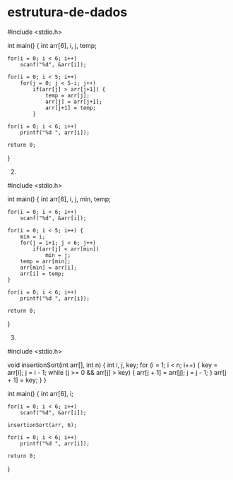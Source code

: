 # estrutura-de-dados

#include <stdio.h>

int main() {
    int arr[6], i, j, temp;
    
    for(i = 0; i < 6; i++)
        scanf("%d", &arr[i]);

    for(i = 0; i < 5; i++)
        for(j = 0; j < 5-i; j++)
            if(arr[j] > arr[j+1]) {
                temp = arr[j];
                arr[j] = arr[j+1];
                arr[j+1] = temp;
            }

    for(i = 0; i < 6; i++)
        printf("%d ", arr[i]);

    return 0;
}




2. 

#include <stdio.h>

int main() {
    int arr[6], i, j, min, temp;

    for(i = 0; i < 6; i++)
        scanf("%d", &arr[i]);

    for(i = 0; i < 5; i++) {
        min = i;
        for(j = i+1; j < 6; j++)
            if(arr[j] < arr[min])
                min = j;
        temp = arr[min];
        arr[min] = arr[i];
        arr[i] = temp;
    }

    for(i = 0; i < 6; i++)
        printf("%d ", arr[i]);

    return 0;
}




3.

#include <stdio.h>

void insertionSort(int arr[], int n) {
    int i, j, key;
    for (i = 1; i < n; i++) {
        key = arr[i];
        j = i - 1;
        while (j >= 0 && arr[j] > key) {
            arr[j + 1] = arr[j];
            j = j - 1;
        }
        arr[j + 1] = key;
    }
}

int main() {
    int arr[6], i;

    for(i = 0; i < 6; i++)
        scanf("%d", &arr[i]);

    insertionSort(arr, 6);

    for(i = 0; i < 6; i++)
        printf("%d ", arr[i]);

    return 0;
}
